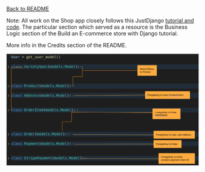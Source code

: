 
[Back to README](../README.md)

Note:
All work on the Shop app closely follows this JustDjango [tutorial and code](https://learn.justdjango.com/roadmaps/django-advanced).
The particular section which served as a resource is the Business Logic section of the Build an E-commerce store with Django tutorial.

More info in the Credits section of the README.

![Shop Models](/docs/readme_images/shop_models.png)

